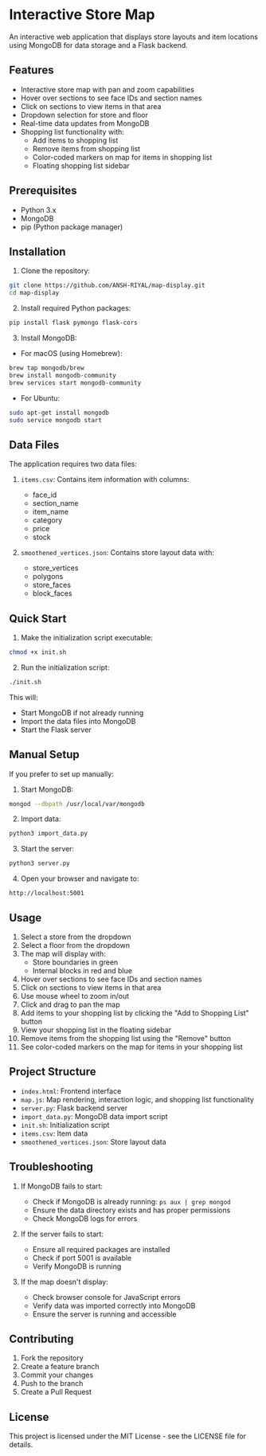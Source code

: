 # Interactive Store Map

An interactive web application that displays store layouts and item locations using MongoDB for data storage and a Flask backend.

## Features

- Interactive store map with pan and zoom capabilities
- Hover over sections to see face IDs and section names
- Click on sections to view items in that area
- Dropdown selection for store and floor
- Real-time data updates from MongoDB
- Shopping list functionality with:
  - Add items to shopping list
  - Remove items from shopping list
  - Color-coded markers on map for items in shopping list
  - Floating shopping list sidebar

## Prerequisites

- Python 3.x
- MongoDB
- pip (Python package manager)

## Installation

1. Clone the repository:
```bash
git clone https://github.com/ANSH-RIYAL/map-display.git
cd map-display
```

2. Install required Python packages:
```bash
pip install flask pymongo flask-cors
```

3. Install MongoDB:
- For macOS (using Homebrew):
```bash
brew tap mongodb/brew
brew install mongodb-community
brew services start mongodb-community
```

- For Ubuntu:
```bash
sudo apt-get install mongodb
sudo service mongodb start
```

## Data Files

The application requires two data files:
1. `items.csv`: Contains item information with columns:
   - face_id
   - section_name
   - item_name
   - category
   - price
   - stock

2. `smoothened_vertices.json`: Contains store layout data with:
   - store_vertices
   - polygons
   - store_faces
   - block_faces

## Quick Start

1. Make the initialization script executable:
```bash
chmod +x init.sh
```

2. Run the initialization script:
```bash
./init.sh
```

This will:
- Start MongoDB if not already running
- Import the data files into MongoDB
- Start the Flask server

## Manual Setup

If you prefer to set up manually:

1. Start MongoDB:
```bash
mongod --dbpath /usr/local/var/mongodb
```

2. Import data:
```bash
python3 import_data.py
```

3. Start the server:
```bash
python3 server.py
```

4. Open your browser and navigate to:
```
http://localhost:5001
```

## Usage

1. Select a store from the dropdown
2. Select a floor from the dropdown
3. The map will display with:
   - Store boundaries in green
   - Internal blocks in red and blue
4. Hover over sections to see face IDs and section names
5. Click on sections to view items in that area
6. Use mouse wheel to zoom in/out
7. Click and drag to pan the map
8. Add items to your shopping list by clicking the "Add to Shopping List" button
9. View your shopping list in the floating sidebar
10. Remove items from the shopping list using the "Remove" button
11. See color-coded markers on the map for items in your shopping list

## Project Structure

- `index.html`: Frontend interface
- `map.js`: Map rendering, interaction logic, and shopping list functionality
- `server.py`: Flask backend server
- `import_data.py`: MongoDB data import script
- `init.sh`: Initialization script
- `items.csv`: Item data
- `smoothened_vertices.json`: Store layout data

## Troubleshooting

1. If MongoDB fails to start:
   - Check if MongoDB is already running: `ps aux | grep mongod`
   - Ensure the data directory exists and has proper permissions
   - Check MongoDB logs for errors

2. If the server fails to start:
   - Ensure all required packages are installed
   - Check if port 5001 is available
   - Verify MongoDB is running

3. If the map doesn't display:
   - Check browser console for JavaScript errors
   - Verify data was imported correctly into MongoDB
   - Ensure the server is running and accessible

## Contributing

1. Fork the repository
2. Create a feature branch
3. Commit your changes
4. Push to the branch
5. Create a Pull Request

## License

This project is licensed under the MIT License - see the LICENSE file for details. 